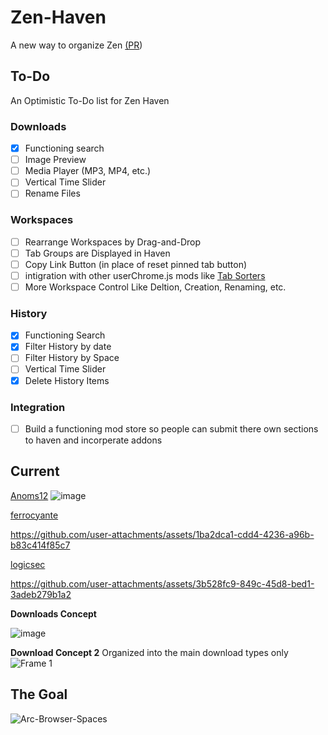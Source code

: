 # Zen-Haven
A new way to organize Zen [(PR](https://github.com/zen-browser/desktop/pull/7550))
## To-Do
An Optimistic To-Do list for Zen Haven
### Downloads
- [x] Functioning search
- [ ] Image Preview
- [ ] Media Player (MP3, MP4, etc.)
- [ ] Vertical Time Slider
- [ ] Rename Files
### Workspaces
- [ ] Rearrange Workspaces by Drag-and-Drop
- [ ] Tab Groups are Displayed in Haven
- [ ] Copy Link Button (in place of reset pinned tab button)
- [ ] intigration with other userChrome.js mods like [Tab Sorters](https://github.com/Darsh-A/Ai-TabGroups-ZenBrowser)
- [ ] More Workspace Control Like Deltion, Creation, Renaming, etc.
### History
- [x] Functioning Search
- [x] Filter History by date
- [ ] Filter History by Space
- [ ] Vertical Time Slider
- [x] Delete History Items
### Integration
- [ ] Build a functioning mod store so people can submit there own sections to haven and incorperate addons
## Current
[Anoms12](https://github.com/Anoms12)
![image](https://github.com/user-attachments/assets/f0b3fa70-dc28-4df7-ae19-895add558de8)

[ferrocyante](https://github.com/ferrocyante)

https://github.com/user-attachments/assets/1ba2dca1-cdd4-4236-a96b-b83c414f85c7

[logicsec](https://github.com/logicsec)


https://github.com/user-attachments/assets/3b528fc9-849c-45d8-bed1-3adeb279b1a2


**Downloads Concept**

![image](https://github.com/user-attachments/assets/a8fde0b7-4e75-476f-a1d3-f72dc3f16f92)


**Download Concept 2**
Organized into the main download types only
![Frame 1](https://github.com/user-attachments/assets/b0ade386-871d-4225-b001-7434bcd5b4b8)


## The Goal
![Arc-Browser-Spaces](https://github.com/user-attachments/assets/b7e4e9ee-5d52-4112-bc75-1895d77aa40a)

